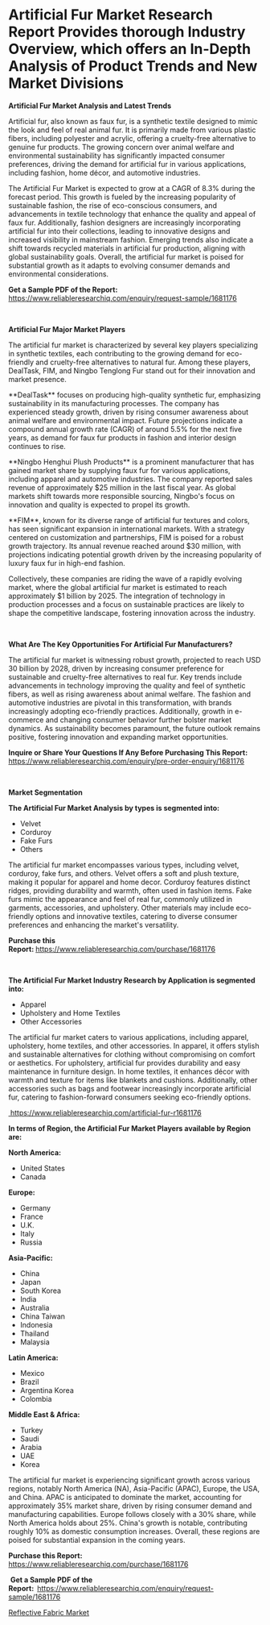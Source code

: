 <p><h1>Artificial Fur Market Research Report Provides thorough Industry Overview, which offers an In-Depth Analysis of Product Trends and New Market Divisions</h1></p><p><strong>Artificial Fur Market Analysis and Latest Trends</strong></p>
<p><p>Artificial fur, also known as faux fur, is a synthetic textile designed to mimic the look and feel of real animal fur. It is primarily made from various plastic fibers, including polyester and acrylic, offering a cruelty-free alternative to genuine fur products. The growing concern over animal welfare and environmental sustainability has significantly impacted consumer preferences, driving the demand for artificial fur in various applications, including fashion, home décor, and automotive industries.</p><p>The Artificial Fur Market is expected to grow at a CAGR of 8.3% during the forecast period. This growth is fueled by the increasing popularity of sustainable fashion, the rise of eco-conscious consumers, and advancements in textile technology that enhance the quality and appeal of faux fur. Additionally, fashion designers are increasingly incorporating artificial fur into their collections, leading to innovative designs and increased visibility in mainstream fashion. Emerging trends also indicate a shift towards recycled materials in artificial fur production, aligning with global sustainability goals. Overall, the artificial fur market is poised for substantial growth as it adapts to evolving consumer demands and environmental considerations.</p></p>
<p><strong>Get a Sample PDF of the Report:&nbsp;</strong> <a href="https://www.reliableresearchiq.com/enquiry/request-sample/1681176?utm_campaign=2249&utm_medium=2&utm_source=Github&utm_content=ia&utm_term=05022025&utm_id=artificial-fur">https://www.reliableresearchiq.com/enquiry/request-sample/1681176</a></p>
<p>&nbsp;</p>
<p><strong>Artificial Fur Major Market Players</strong></p>
<p><p>The artificial fur market is characterized by several key players specializing in synthetic textiles, each contributing to the growing demand for eco-friendly and cruelty-free alternatives to natural fur. Among these players, DealTask, FIM, and Ningbo Tenglong Fur stand out for their innovation and market presence.</p><p>**DealTask** focuses on producing high-quality synthetic fur, emphasizing sustainability in its manufacturing processes. The company has experienced steady growth, driven by rising consumer awareness about animal welfare and environmental impact. Future projections indicate a compound annual growth rate (CAGR) of around 5.5% for the next five years, as demand for faux fur products in fashion and interior design continues to rise.</p><p>**Ningbo Henghui Plush Products** is a prominent manufacturer that has gained market share by supplying faux fur for various applications, including apparel and automotive industries. The company reported sales revenue of approximately $25 million in the last fiscal year. As global markets shift towards more responsible sourcing, Ningbo's focus on innovation and quality is expected to propel its growth.</p><p>**FIM**, known for its diverse range of artificial fur textures and colors, has seen significant expansion in international markets. With a strategy centered on customization and partnerships, FIM is poised for a robust growth trajectory. Its annual revenue reached around $30 million, with projections indicating potential growth driven by the increasing popularity of luxury faux fur in high-end fashion.</p><p>Collectively, these companies are riding the wave of a rapidly evolving market, where the global artificial fur market is estimated to reach approximately $1 billion by 2025. The integration of technology in production processes and a focus on sustainable practices are likely to shape the competitive landscape, fostering innovation across the industry.</p></p>
<p>&nbsp;</p>
<p><strong>What Are The Key Opportunities For Artificial Fur Manufacturers?</strong></p>
<p><p>The artificial fur market is witnessing robust growth, projected to reach USD 30 billion by 2028, driven by increasing consumer preference for sustainable and cruelty-free alternatives to real fur. Key trends include advancements in technology improving the quality and feel of synthetic fibers, as well as rising awareness about animal welfare. The fashion and automotive industries are pivotal in this transformation, with brands increasingly adopting eco-friendly practices. Additionally, growth in e-commerce and changing consumer behavior further bolster market dynamics. As sustainability becomes paramount, the future outlook remains positive, fostering innovation and expanding market opportunities.</p></p>
<p><strong>Inquire or Share Your Questions If Any Before Purchasing This Report:</strong> <a href="https://www.reliableresearchiq.com/enquiry/pre-order-enquiry/1681176?utm_campaign=2249&utm_medium=2&utm_source=Github&utm_content=ia&utm_term=05022025&utm_id=artificial-fur">https://www.reliableresearchiq.com/enquiry/pre-order-enquiry/1681176</a></p>
<p>&nbsp;</p>
<p><strong>Market Segmentation</strong></p>
<p><strong>The Artificial Fur Market Analysis by types is segmented into:</strong></p>
<p><ul><li>Velvet</li><li>Corduroy</li><li>Fake Furs</li><li>Others</li></ul></p>
<p><p>The artificial fur market encompasses various types, including velvet, corduroy, fake furs, and others. Velvet offers a soft and plush texture, making it popular for apparel and home decor. Corduroy features distinct ridges, providing durability and warmth, often used in fashion items. Fake furs mimic the appearance and feel of real fur, commonly utilized in garments, accessories, and upholstery. Other materials may include eco-friendly options and innovative textiles, catering to diverse consumer preferences and enhancing the market's versatility.</p></p>
<p><strong>Purchase this Report:&nbsp;</strong><a href="https://www.reliableresearchiq.com/purchase/1681176?utm_campaign=2249&utm_medium=2&utm_source=Github&utm_content=ia&utm_term=05022025&utm_id=artificial-fur">https://www.reliableresearchiq.com/purchase/1681176</a></p>
<p>&nbsp;</p>
<p><strong>The Artificial Fur Market Industry Research by Application is segmented into:</strong></p>
<p><ul><li>Apparel</li><li>Upholstery and Home Textiles</li><li>Other Accessories</li></ul></p>
<p><p>The artificial fur market caters to various applications, including apparel, upholstery, home textiles, and other accessories. In apparel, it offers stylish and sustainable alternatives for clothing without compromising on comfort or aesthetics. For upholstery, artificial fur provides durability and easy maintenance in furniture design. In home textiles, it enhances décor with warmth and texture for items like blankets and cushions. Additionally, other accessories such as bags and footwear increasingly incorporate artificial fur, catering to fashion-forward consumers seeking eco-friendly options.</p></p>
<p><a href="https://www.reliableresearchiq.com/artificial-fur-r1681176?utm_campaign=2249&utm_medium=2&utm_source=Github&utm_content=ia&utm_term=05022025&utm_id=artificial-fur">&nbsp;https://www.reliableresearchiq.com/artificial-fur-r1681176</a></p>
<p><strong>In terms of Region, the Artificial Fur Market Players available by Region are:</strong></p>
<p>
    <p> <strong> North America: </strong>
        <ul>
            <li>United States</li>
            <li>Canada</li>
        </ul>
        </p> 
    <p> <strong> Europe: </strong>
        <ul>
            <li>Germany</li>
            <li>France</li>
            <li>U.K.</li>
            <li>Italy</li>
            <li>Russia</li>
        </ul>
        </p> 
    <p> <strong> Asia-Pacific: </strong>
        <ul>
            <li>China</li>
            <li>Japan</li>
            <li>South Korea</li>
            <li>India</li>
            <li>Australia</li>
            <li>China Taiwan</li>
            <li>Indonesia</li>
            <li>Thailand</li>
            <li>Malaysia</li>
        </ul>
        </p> 
    <p> <strong> Latin America: </strong>
        <ul>
            <li>Mexico</li>
            <li>Brazil</li>
            <li>Argentina Korea</li>
            <li>Colombia</li>
        </ul>
        </p> 
    <p> <strong> Middle East & Africa: </strong>
        <ul>
            <li>Turkey</li>
            <li>Saudi</li>
            <li>Arabia</li>
            <li>UAE</li>
            <li>Korea</li>
        </ul>
    </p>
    </p>
<p><p>The artificial fur market is experiencing significant growth across various regions, notably North America (NA), Asia-Pacific (APAC), Europe, the USA, and China. APAC is anticipated to dominate the market, accounting for approximately 35% market share, driven by rising consumer demand and manufacturing capabilities. Europe follows closely with a 30% share, while North America holds about 25%. China's growth is notable, contributing roughly 10% as domestic consumption increases. Overall, these regions are poised for substantial expansion in the coming years.</p></p>
<p><strong>Purchase this Report: </strong><a href="https://www.reliableresearchiq.com/purchase/1681176?utm_campaign=2249&utm_medium=2&utm_source=Github&utm_content=ia&utm_term=05022025&utm_id=artificial-fur">https://www.reliableresearchiq.com/purchase/1681176</a></p>
<p>&nbsp;<strong>Get a Sample PDF of the Report:&nbsp;&nbsp;</strong><a href="https://www.reliableresearchiq.com/enquiry/request-sample/1681176?utm_campaign=2249&utm_medium=2&utm_source=Github&utm_content=ia&utm_term=05022025&utm_id=artificial-fur">https://www.reliableresearchiq.com/enquiry/request-sample/1681176</a></p>
<p><strong></strong></p>
<p><p><a href="https://github.com/AlisaRowe24/Market-Research-Report-List-1/blob/main/reflective-fabric-market.md?utm_campaign=2249&utm_medium=2&utm_source=Github&utm_content=ia&utm_term=05022025&utm_id=artificial-fur">Reflective Fabric Market</a></p></p>